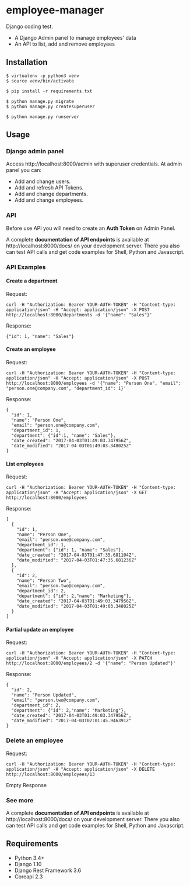 # employee-manager

Django coding test.

* A Django Admin panel to manage employees' data
* An API to list, add and remove employees

## Installation

```
$ virtualenv -p python3 venv
$ source venv/bin/activate

$ pip install -r requirements.txt

$ python manage.py migrate
$ python manage.py createsuperuser

$ python manage.py runserver
```

## Usage

### Django admin panel

Access http://localhost:8000/admin with superuser credentials. At admin panel you can:

* Add and change users.
* Add and refresh API Tokens.
* Add and change departments.
* Add and change employees.

### API

Before use API you will need to create an **Auth Token** on Admin Panel.

A complete **documentation of API endpoints** is available at http://localhost:8000/docs/ on your development server. There you also can test API calls and get code examples for Shell, Python and Javascript.

### API Examples

#### Create a department

Request:

```
curl -H "Authorization: Bearer YOUR-AUTH-TOKEN" -H "Content-type: application/json" -H "Accept: application/json" -X POST http://localhost:8000/departments -d '{"name": "Sales"}'
```

Response:

```
{"id": 1, "name": "Sales"}
```

#### Create an employee

Request:

```
curl -H "Authorization: Bearer YOUR-AUTH-TOKEN" -H "Content-type: application/json" -H "Accept: application/json" -X POST http://localhost:8000/employees -d '{"name": "Person One", "email": "person.one@company.com", "department_id": 1}'
```

Response:

```
{
  "id": 1,
  "name": "Person One",
  "email": "person.one@company.com",
  "department_id": 1,
  "department": {"id":1, "name": "Sales"},
  "date_created": "2017-04-03T01:49:03.347956Z",
  "date_modified": "2017-04-03T01:49:03.348025Z"
}
```

#### List employees

Request:

```
curl -H "Authorization: Bearer YOUR-AUTH-TOKEN" -H "Content-type: application/json" -H "Accept: application/json" -X GET http://localhost:8000/employees
```

Response:

```
[
  {
    "id": 1,
    "name": "Person One",
    "email": "person.one@company.com",
    "department_id": 1,
    "department": {"id": 1, "name": "Sales"},
    "date_created": "2017-04-03T01:47:35.681104Z",
    "date_modified": "2017-04-03T01:47:35.681236Z"
  },
  {
    "id": 2,
    "name": "Person Two",
    "email": "person.two@company.com",
    "department_id": 2,
    "department": {"id": 2,"name": "Marketing"},
    "date_created": "2017-04-03T01:49:03.347956Z",
    "date_modified": "2017-04-03T01:49:03.348025Z"
  }
]
```

#### Partial update an employee

Request:

```
curl -H "Authorization: Bearer YOUR-AUTH-TOKEN" -H "Content-type: application/json" -H "Accept: application/json" -X PATCH http://localhost:8000/employees/2 -d '{"name": "Person Updated"}'
```

Response:

```
{
  "id": 2,
  "name": "Person Updated",
  "email": "person.two@company.com",
  "department_id": 2,
  "department": {"id": 2,"name": "Marketing"},
  "date_created": "2017-04-03T01:49:03.347956Z",
  "date_modified": "2017-04-03T02:01:45.946391Z"
}
```

### Delete an employee

Request:

```
curl -H "Authorization: Bearer YOUR-AUTH-TOKEN" -H "Content-type: application/json" -H "Accept: application/json" -X DELETE http://localhost:8000/employees/13
```

Empty Response

### See more

A complete **documentation of API endpoints** is available at http://localhost:8000/docs/ on your development server. There you also can test API calls and get code examples for Shell, Python and Javascript.

## Requirements

* Python 3.4+
* Django 1.10
* Django Rest Framework 3.6
* Coreapi 2.3
